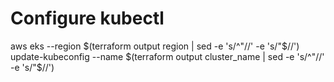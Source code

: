 # Configure kubectl
aws eks --region $(terraform output region | sed -e 's/^"//' -e 's/"$//') update-kubeconfig --name $(terraform output cluster_name | sed -e 's/^"//' -e 's/"$//')